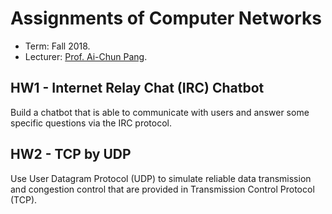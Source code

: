 # Assignments of Computer Networks

- Term: Fall 2018.
- Lecturer: [Prof. Ai-Chun Pang](https://www.csie.ntu.edu.tw/~acpang/).

## HW1 - Internet Relay Chat (IRC) Chatbot

Build a chatbot that is able to communicate with users and answer some specific
questions via the IRC protocol.

## HW2 - TCP by UDP

Use User Datagram Protocol (UDP) to simulate reliable data transmission and
congestion control that are provided in Transmission Control Protocol (TCP).
